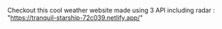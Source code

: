 Checkout this cool weather website made using 3 API including radar : "https://tranquil-starship-72c039.netlify.app/"
